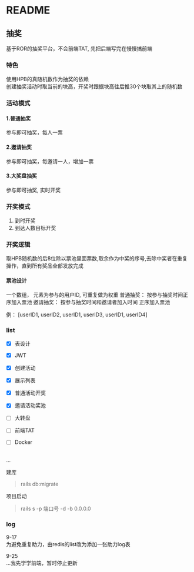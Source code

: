 # README

## 抽奖 

基于ROR的抽奖平台，不会前端TAT, 先把后端写完在慢慢搞前端

### 特色
使用HPB的真随机数作为抽奖的依赖\
创建抽奖活动时取当前的块高，开奖时跟据块高往后推30个块取其上的随机数

### 活动模式

#### 1.普通抽奖
参与即可抽奖，每人一票

#### 2.邀请抽奖
参与即可抽奖，每邀请一人，增加一票

#### 3.大奖盘抽奖
参与即可抽奖, 实时开奖

### 开奖模式
1. 到时开奖
2. 到达人数目标开奖

### 开奖逻辑
取HPB随机数的后8位除以票池里面票数,取余作为中奖的序号,去除中奖者在重复操作，直到所有奖品全部发放完成

#### 票池设计
一个数组， 元素为参与的用户ID, 可重复做为权重
普通抽奖： 按参与抽奖时间正序加入票池
邀请抽奖： 按参与抽奖时间和邀请者加入时间 正序加入票池

例： 
[userID1, userID2, userID1, userID3, userID1, userID4]
 
### list
 -[X] 表设计
 -[X] JWT
 -[X] 创建活动
 -[X] 展示列表
 -[X] 普通活动开奖
 -[X] 邀请活动奖池
 -[ ] 大转盘
 -[ ] 前端TAT
 -[ ] Docker
  

\
...

建库
> rails db:migrate

项目启动
> rails s -p 端口号 -d -b 0.0.0.0

### log
9-17 \
为避免重复助力，由redis的list改为添加一张助力log表

9-25 \
...我先学学前端，暂时停止更新



